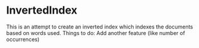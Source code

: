 # InvertedIndex
This is an attempt to create an inverted index which indexes the documents based on words used.
Things to do: Add another feature (like number of occurrences)
